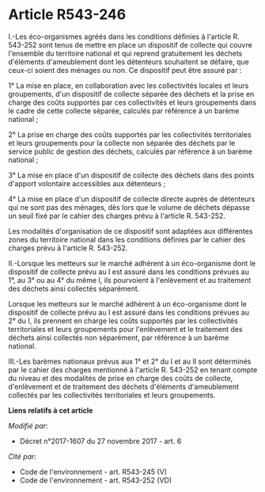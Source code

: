 # Article R543-246

I.-Les éco-organismes agréés dans les conditions définies à l'article R. 543-252 sont tenus de mettre en place un dispositif
de collecte qui couvre l'ensemble du territoire national et qui reprend gratuitement les déchets d'éléments d'ameublement
dont les détenteurs souhaitent se défaire, que ceux-ci soient des ménages ou non. Ce dispositif peut être assuré par : 

1° La mise en place, en collaboration avec les collectivités locales et leurs groupements, d'un dispositif de collecte
séparée des déchets et la prise en charge des coûts supportés par ces collectivités et leurs groupements dans le cadre de
cette collecte séparée, calculés par référence à un barème national ; 

2° La prise en charge des coûts supportés par les collectivités territoriales et leurs groupements pour la collecte non
séparée des déchets par le service public de gestion des déchets, calculés par référence à un barème national ; 

3° La mise en place d'un dispositif de collecte des déchets dans des points d'apport volontaire accessibles aux détenteurs ; 

4° La mise en place d'un dispositif de collecte directe auprès de détenteurs qui ne sont pas des ménages, dès lors que le
volume de déchets dépasse un seuil fixé par le cahier des charges prévu à l'article R. 543-252. 

Les modalités d'organisation de ce dispositif sont adaptées aux différentes zones du territoire national dans les conditions
définies par le cahier des charges prévu à l'article R. 543-252. 

II.-Lorsque les metteurs sur le marché adhèrent à un éco-organisme dont le dispositif de collecte prévu au I est assuré dans
les conditions prévues au 1°, au 3° ou au 4° du même I, ils pourvoient à l'enlèvement et au traitement des déchets ainsi
collectés séparément. 

Lorsque les metteurs sur le marché adhèrent à un éco-organisme dont le dispositif de collecte prévu au I est assuré dans les
conditions prévues au 2° du I, ils prennent en charge les coûts supportés par les collectivités territoriales et leurs
groupements pour l'enlèvement et le traitement des déchets ainsi collectés non séparément, par référence à un barème
national. 

III.-Les barèmes nationaux prévus aux 1° et 2° du I et au II sont déterminés par le cahier des charges mentionné à l'article
R. 543-252 en tenant compte du niveau et des modalités de prise en charge des coûts de collecte, d'enlèvement et de
traitement des déchets d'éléments d'ameublement collectés par les collectivités territoriales et leurs groupements.

**Liens relatifs à cet article**

_Modifié par_:

  - Décret n°2017-1607 du 27 novembre 2017 - art. 6

_Cité par_:

  - Code de l'environnement - art. R543-245 (V)
  - Code de l'environnement - art. R543-252 (VD)
